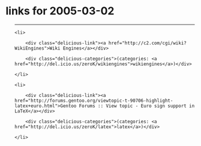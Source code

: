 # links for 2005-03-02

<ul class="delicious">

-------------------------------

	<li>

		<div class="delicious-link"><a href="http://c2.com/cgi/wiki?WikiEngines">Wiki Engines</a></div>

		<div class="delicious-categories">(categories: <a href="http://del.icio.us/zeroK/wikiengines">wikiengines</a>)</div>

	</li>

	<li>

		<div class="delicious-link"><a href="http://forums.gentoo.org/viewtopic-t-90706-highlight-latex+euro.html">Gentoo Forums :: View topic - Euro sign support in LaTeX</a></div>

		<div class="delicious-categories">(categories: <a href="http://del.icio.us/zeroK/latex">latex</a>)</div>

	</li>

</ul>